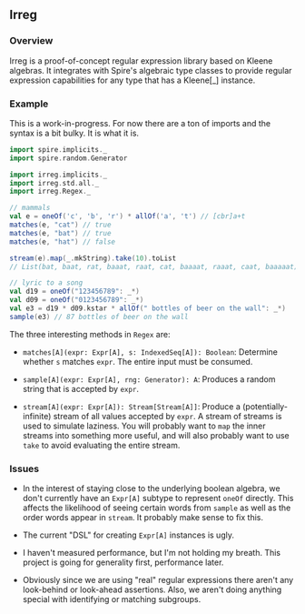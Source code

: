 ## Irreg

### Overview

Irreg is a proof-of-concept regular expression library based on Kleene
algebras. It integrates with Spire's algebraic type classes to provide regular
expression capabilities for any type that has a Kleene[_] instance.

### Example

This is a work-in-progress. For now there are a ton of imports and the syntax
is a bit bulky. It is what it is.

```scala
import spire.implicits._
import spire.random.Generator

import irreg.implicits._
import irreg.std.all._
import irreg.Regex._

// mammals
val e = oneOf('c', 'b', 'r') * allOf('a', 't') // [cbr]a+t
matches(e, "cat") // true
matches(e, "bat") // true
matches(e, "hat") // false

stream(e).map(_.mkString).take(10).toList
// List(bat, baat, rat, baaat, raat, cat, baaaat, raaat, caat, baaaaat)

// lyric to a song
val d19 = oneOf("123456789": _*)
val d09 = oneOf("0123456789": _*)
val e3 = d19 * d09.kstar * allOf(" bottles of beer on the wall": _*)
sample(e3) // 87 bottles of beer on the wall
```

The three interesting methods in `Regex` are:

 * `matches[A](expr: Expr[A], s: IndexedSeq[A]): Boolean`:
  Determine whether `s` matches `expr`. The entire input must be consumed.

 * `sample[A](expr: Expr[A], rng: Generator): A`:
  Produces a random string that is accepted by `expr`.

 * `stream[A](expr: Expr[A]): Stream[Stream[A]]`:
  Produce a (potentially-infinite) stream of all values accepted by `expr`.
  A stream of streams is used to simulate laziness. You will probably want
  to `map` the inner streams into something more useful, and will also
  probably want to use `take` to avoid evaluating the entire stream.

### Issues

 * In the interest of staying close to the underlying boolean algebra, we
   don't currently have an `Expr[A]` subtype to represent `oneOf`
   directly. This affects the likelihood of seeing certain words from
   `sample` as well as the order words appear in `stream`. It probably
   make sense to fix this.

 * The current "DSL" for creating `Expr[A]` instances is ugly.

 * I haven't measured performance, but I'm not holding my breath. This
   project is going for generality first, performance later.

 * Obviously since we are using "real" regular expressions there aren't
   any look-behind or look-ahead assertions. Also, we aren't doing
   anything special with identifying or matching subgroups.
